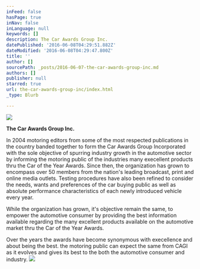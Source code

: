 ```yaml
---
inFeed: false
hasPage: true
inNav: false
inLanguage: null
keywords: []
description: The Car Awards Group Inc.
datePublished: '2016-06-08T04:29:51.882Z'
dateModified: '2016-06-08T04:29:47.800Z'
title: ''
author: []
sourcePath: _posts/2016-06-07-the-car-awards-group-inc.md
authors: []
publisher: null
starred: true
url: the-car-awards-group-inc/index.html
_type: Blurb

---
```

![](https://the-grid-user-content.s3-us-west-2.amazonaws.com/6307b8c2-7e84-45f7-9177-6317365bfc55.jpg)

**The Car Awards Group Inc.**

In 2004 motoring editors from some of the most respected publications in the country banded together to form the Car Awards Group Incorporated with the sole objective of spurring industry growth in the automotive sector by informing the motoring public of the industries many execellent products thru the Car of the Year Awards. Since then, the organization has grown to encompass over 50 members from the nation's leading broadcast, print and online media outlets. Testing procedures have also been refined to consider the needs, wants and preferences of the car buying public as well as absolute performance characteristics of each newly introduced vehicle every year.

While the organization has grown, it's objective remain the same, to empower the automotive consumer by providing the best information available regarding the many excellent products available on the automotive market thru the Car of the Year Awards.

Over the years the awards have become synonymous with execellence and about being the best. the motoring public can expect the same from CAGI as it evolves and gives its best to the both the automotive consumer and industry.
![](https://the-grid-user-content.s3-us-west-2.amazonaws.com/9bf60cab-b3ac-45e0-8ba3-23855e0aa952.png)